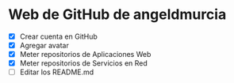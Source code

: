 # Web de GitHub de angeldmurcia
- [x] Crear cuenta en GitHub
- [x] Agregar avatar
- [x] Meter repositorios de Aplicaciones Web
- [x] Meter repositorios de Servicios en Red
- [ ] Editar los README.md
